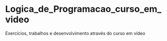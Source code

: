 # Logica_de_Programacao_curso_em_video
Exercícios, trabalhos e desenvolvimento através do curso em vídeo
